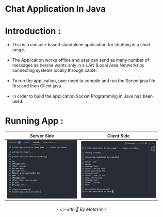 # Chat Application In Java
# <h1>Introduction :</h1>
<ul>
  <li>
    This is a console-based standalone application for chatting in a short range.
  </li><br>
  <li>
    The Application works offline and user can send as many number of messages as he/she wants only in a LAN (Local Area Network) by connecting systems locally through cable.
  </li><br>
  <li>
    To run the application, user need to compile and run the Server.java file first and then Client.java.
  </li>
  <br>
  <li>
    In order to build the application Socket Programming in Java has been used.
  </li>
</ul>

# <h1>Running App :</h1>

|Server Side|Client Side|
|------|------|
|<img src="https://github.com/motasimmakki/Chat-Application-In-Java/blob/main/Image%20resources/Server%20class.png" />|<img src="https://github.com/motasimmakki/Chat-Application-In-Java/blob/main/Image%20resources/Client%20class.png"/>|

  
<h6 align='center'>
   / <> with 🧡 By Motasim /
<h6>
